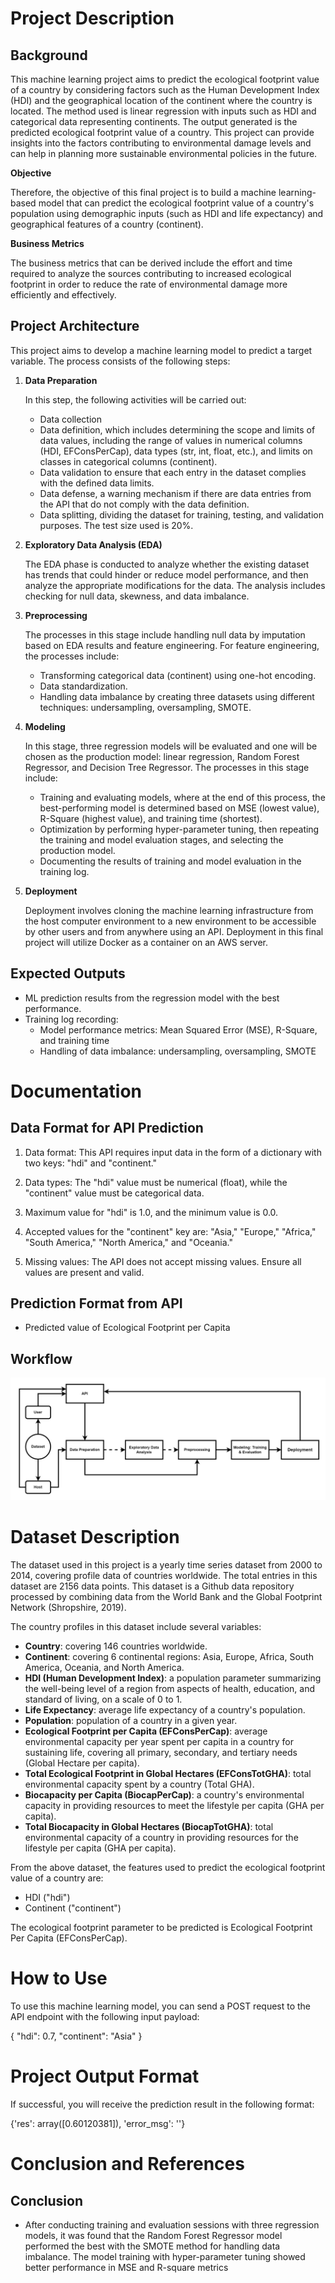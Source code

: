 # Project Description
## Background
This machine learning project aims to predict the ecological footprint value of a country by considering factors such as the Human Development Index (HDI) and the geographical location of the continent where the country is located. The method used is linear regression with inputs such as HDI and categorical data representing continents. The output generated is the predicted ecological footprint value of a country. This project can provide insights into the factors contributing to environmental damage levels and can help in planning more sustainable environmental policies in the future.

**Objective**

Therefore, the objective of this final project is to build a machine learning-based model that can predict the ecological footprint value of a country's population using demographic inputs (such as HDI and life expectancy) and geographical features of a country (continent).

**Business Metrics**

The business metrics that can be derived include the effort and time required to analyze the sources contributing to increased ecological footprint in order to reduce the rate of environmental damage more efficiently and effectively.

## Project Architecture

This project aims to develop a machine learning model to predict a target variable. The process consists of the following steps:

1. **Data Preparation**

   In this step, the following activities will be carried out:

   - Data collection
   - Data definition, which includes determining the scope and limits of data values, including the range of values in numerical columns (HDI, EFConsPerCap), data types (str, int, float, etc.), and limits on classes in categorical columns (continent).
   - Data validation to ensure that each entry in the dataset complies with the defined data limits.
   - Data defense, a warning mechanism if there are data entries from the API that do not comply with the data definition.
   - Data splitting, dividing the dataset for training, testing, and validation purposes. The test size used is 20%.

2. **Exploratory Data Analysis (EDA)**

   The EDA phase is conducted to analyze whether the existing dataset has trends that could hinder or reduce model performance, and then analyze the appropriate modifications for the data. The analysis includes checking for null data, skewness, and data imbalance.

3. **Preprocessing**

   The processes in this stage include handling null data by imputation based on EDA results and feature engineering. For feature engineering, the processes include:

   - Transforming categorical data (continent) using one-hot encoding.
   - Data standardization.
   - Handling data imbalance by creating three datasets using different techniques: undersampling, oversampling, SMOTE.

4. **Modeling**

   In this stage, three regression models will be evaluated and one will be chosen as the production model: linear regression, Random Forest Regressor, and Decision Tree Regressor. The processes in this stage include:

   - Training and evaluating models, where at the end of this process, the best-performing model is determined based on MSE (lowest value), R-Square (highest value), and training time (shortest).
   - Optimization by performing hyper-parameter tuning, then repeating the training and model evaluation stages, and selecting the production model.
   - Documenting the results of training and model evaluation in the training log.

5. **Deployment**

   Deployment involves cloning the machine learning infrastructure from the host computer environment to a new environment to be accessible by other users and from anywhere using an API. Deployment in this final project will utilize Docker as a container on an AWS server.

## Expected Outputs

- ML prediction results from the regression model with the best performance.
- Training log recording:
   - Model performance metrics: Mean Squared Error (MSE), R-Square, and training time
   - Handling of data imbalance: undersampling, oversampling, SMOTE

# Documentation

## Data Format for API Prediction

1. Data format: This API requires input data in the form of a dictionary with two keys: "hdi" and "continent."

2. Data types: The "hdi" value must be numerical (float), while the "continent" value must be categorical data.

3. Maximum value for "hdi" is 1.0, and the minimum value is 0.0.
4. Accepted values for the "continent" key are: "Asia," "Europe," "Africa," "South America," "North America," and "Oceania."

5. Missing values: The API does not accept missing values. Ensure all values are present and valid.

## Prediction Format from API

- Predicted value of Ecological Footprint per Capita

## Workflow

![My Image](https://github.com/elfarahma/ml_process/blob/9a710b8c613ff38bddf6467da5364de29ecb18fa/ML_Process.jpg)


# Dataset Description

The dataset used in this project is a yearly time series dataset from 2000 to 2014, covering profile data of countries worldwide. The total entries in this dataset are 2156 data points. This dataset is a Github data repository processed by combining data from the World Bank and the Global Footprint Network (Shropshire, 2019).

The country profiles in this dataset include several variables:

- **Country**: covering 146 countries worldwide.
- **Continent**: covering 6 continental regions: Asia, Europe, Africa, South America, Oceania, and North America.
- **HDI (Human Development Index)**: a population parameter summarizing the well-being level of a region from aspects of health, education, and standard of living, on a scale of 0 to 1.
- **Life Expectancy**: average life expectancy of a country's population.
- **Population**: population of a country in a given year.
- **Ecological Footprint per Capita (EFConsPerCap)**: average environmental capacity per year spent per capita in a country for sustaining life, covering all primary, secondary, and tertiary needs (Global Hectare per capita).
- **Total Ecological Footprint in Global Hectares (EFConsTotGHA)**: total environmental capacity spent by a country (Total GHA).
- **Biocapacity per Capita (BiocapPerCap)**: a country's environmental capacity in providing resources to meet the lifestyle per capita (GHA per capita).
- **Total Biocapacity in Global Hectares (BiocapTotGHA)**: total environmental capacity of a country in providing resources for the lifestyle per capita (GHA per capita).

From the above dataset, the features used to predict the ecological footprint value of a country are:

- HDI ("hdi")
- Continent ("continent")

The ecological footprint parameter to be predicted is Ecological Footprint Per Capita (EFConsPerCap).

# How to Use
To use this machine learning model, you can send a POST request to the API endpoint with the following input payload:

{
"hdi": 0.7,
"continent": "Asia"
}

# Project Output Format

If successful, you will receive the prediction result in the following format:

{'res': array([0.60120381]), 'error_msg': ''}

# Conclusion and References

## Conclusion
- After conducting training and evaluation sessions with three regression models, it was found that the Random Forest Regressor model performed the best with the SMOTE method for handling data imbalance. The model training with hyper-parameter tuning showed better performance in MSE and R-square metrics
